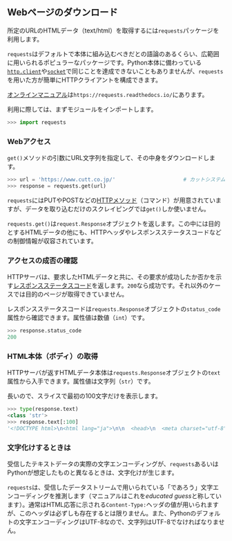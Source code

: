 ## Webページのダウンロード

所定のURLのHTMLデータ（text/html）を取得するには`requests`パッケージを利用します。

`requests`はデフォルトで本体に組み込むべきだとの語論のあるくらい、広範囲に用いられるポピュラーなパッケージです。Python本体に備わっている[`http.client`](https://docs.python.org/ja/3/library/http.html)や[`socket`](https://docs.python.org/ja/3/library/socket.html)で同じことを達成できないこともありませんが、`requests`を用いた方が簡単にHTTPクライアントを構成できます。

[オンラインマニュアル](https://requests.readthedocs.io/ "LINK")は`https://requests.readthedocs.io/`にあります。

利用に際しては、まずモジュールをインポートします。

```Python
>>> import requests
```

### Webアクセス

`get()`メソッドの引数にURL文字列を指定して、その中身をダウンロードします。

```Python
>>> url = 'https://www.cutt.co.jp/'                      # カットシステムのホームページ
>>> response = requests.get(url)
```

`requests`にはPUTやPOSTなどの[HTTPメソッド](https://developer.mozilla.org/ja/docs/Web/HTTP/Methods "LINK")（コマンド）が用意されていますが、データを取り込むだけのスクレイピングでは`get()`しか使いません。

`requests.get()`は`request.Response`オブジェクトを返します。この中には目的とするHTMLデータの他にも、HTTPヘッダやレスポンスステータスコードなどの制御情報が収容されています。

### アクセスの成否の確認


HTTPサーバは、要求したHTMLデータと共に、その要求が成功したか否かを示す[レスポンスステータスコード](https://developer.mozilla.org/ja/docs/Web/HTTP/Status "LINK")を返します。`200`なら成功です。それ以外のケースでは目的のページが取得できていません。

レスポンスステータスコードは`requests.Response`オブジェクトの`status_code`属性から確認できます。属性値は数値（`int`）です。

```Python
>>> response.status_code
200
```

### HTML本体（ボディ）の取得

HTTPサーバが返すHTMLデータ本体は`requests.Response`オブジェクトの`text`属性から入手できます。属性値は文字列（`str`）です。

長いので、スライスで最初の100文字だけを表示します。

```Python
>>> type(response.text)
<class 'str'>
>>> response.text[:100]
'<!DOCTYPE html>\n<html lang="ja">\n\n  <head>\n  <meta charset="utf-8">\n  <meta name="viewport" content='
```

### 文字化けするときは

受信したテキストデータの実際の文字エンコーディングが、`requests`あるいはPythonが想定したものと異なるときは、文字化けが生じます。

`requests`は、受信したデータストリームで用いられている「であろう」文字エンコーディングを推測します（マニュアルはこれを*educated guess*と称しています）。通常はHTML応答に示される`Content-Type:`ヘッダの値が用いられますが、このヘッダは必ずしも存在するとは限りません。また、Pythonのデフォルトの文字エンコーディングはUTF-8なので、文字列はUTF-8でなければなりません。
